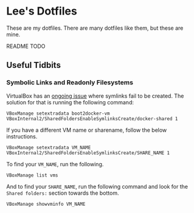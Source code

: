 
# Lee's Dotfiles

These are my dotfiles. There are many dotfiles like them, but these are mine.


README TODO

## Useful Tidbits

### Symbolic Links and Readonly Filesystems

VirtualBox has an [ongoing 
issue](https://www.virtualbox.org/ticket/10085) where symlinks fail to be 
created. The solution for that is running the following command:

```
VBoxManage setextradata boot2docker-vm VBoxInternal2/SharedFoldersEnableSymlinksCreate/docker-shared 1
```

If you have a different VM name or sharename, follow the below 
instructions.

```
VBoxManage setextradata VM_NAME VBoxInternal2/SharedFoldersEnableSymlinksCreate/SHARE_NAME 1
```

To find your `VM_NAME`, run the following.

```
VBoxManage list vms
```

And to find your `SHARE_NAME`, run the following command and look for the 
`Shared folders:` section towards the bottom.

```
VBoxManage showvminfo VM_NAME
```

